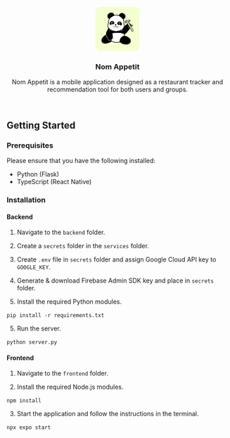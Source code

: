 <br />
<div align="center">
  <a href="https://github.com/othneildrew/Best-README-Template">
    <img src="frontend/assets/logo.jpg" alt="Logo" width="100" height="100">
  </a>

  <h3 align="center">Nom Appetit</h3>

  <p align="center">
    Nom Appetit is a mobile application designed as a restaurant tracker and recommendation tool for both users and groups.
  </p>
</div>
<br />

## Getting Started
### Prerequisites
Please ensure that you have the following installed:

- Python (Flask)
- TypeScript (React Native)

### Installation

#### Backend
1. Navigate to the `backend` folder.

2. Create a `secrets` folder in the `services` folder.

2. Create `.env` file in `secrets` folder and assign Google Cloud API key to `GOOGLE_KEY`.

3. Generate & download Firebase Admin SDK key and place in `secrets` folder.

4. Install the required Python modules.
```
pip install -r requirements.txt
```

5. Run the server.
```
python server.py
```

#### Frontend
1. Navigate to the `frontend` folder.

2. Install the required Node.js modules.
```
npm install
```

3. Start the application and follow the instructions in the terminal.
```
npx expo start
```

